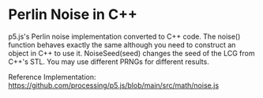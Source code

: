 # Perlin Noise in C++

p5.js's Perlin noise implementation converted to C++ code. The noise() function behaves exactly the same although you need to construct an object in C++ to use it.
NoiseSeed(seed) changes the seed of the LCG from C++'s STL. You may use different PRNGs for different results.

Reference Implementation: 
https://github.com/processing/p5.js/blob/main/src/math/noise.js

